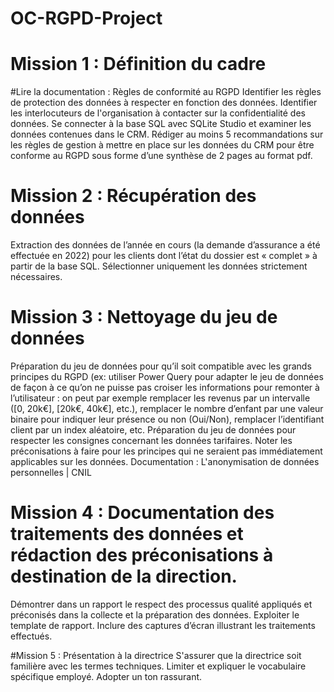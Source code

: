 # OC-RGPD-Project

# Mission 1 : Définition du cadre
#Lire la documentation : Règles de conformité au RGPD
Identifier les règles de protection des données à respecter en fonction des données.
Identifier les interlocuteurs de l'organisation à contacter sur la confidentialité des données.
Se connecter à la base SQL avec SQLite Studio et examiner les données contenues dans le CRM.
Rédiger au moins 5 recommandations sur les règles de gestion à mettre en place sur les données du CRM pour être conforme au RGPD sous forme d’une synthèse de 2 pages au format pdf.

# Mission 2 : Récupération des données
Extraction des données de l’année en cours (la demande d’assurance a été effectuée en 2022) pour les clients dont l’état du dossier est « complet » à partir de la base SQL.
Sélectionner uniquement les données strictement nécessaires.

# Mission 3 : Nettoyage du jeu de données
Préparation du jeu de données pour qu’il soit compatible avec les grands principes du RGPD (ex: utiliser Power Query pour adapter le jeu de données de façon à ce qu’on ne puisse pas croiser les informations pour remonter à l’utilisateur : on peut par exemple remplacer les revenus par un intervalle ([0, 20k€], [20k€, 40k€], etc.), remplacer le nombre d’enfant par une valeur binaire pour indiquer leur présence ou non (Oui/Non), remplacer l’identifiant client par un index aléatoire, etc.
Préparation du jeu de données pour respecter les consignes concernant les données tarifaires.
Noter les préconisations à faire pour les principes qui ne seraient pas immédiatement applicables sur les données.
Documentation : L'anonymisation de données personnelles | CNIL

# Mission 4 : Documentation des traitements des données et rédaction des préconisations à destination de la direction.
Démontrer dans un rapport le respect des processus qualité appliqués et préconisés dans la collecte et la préparation des données.
Exploiter le template de rapport.
Inclure des captures d’écran illustrant les traitements effectués.

#Mission 5 : Présentation à la directrice
S'assurer que la directrice soit familière avec les termes techniques. Limiter et expliquer le vocabulaire spécifique employé.
Adopter un ton rassurant.
